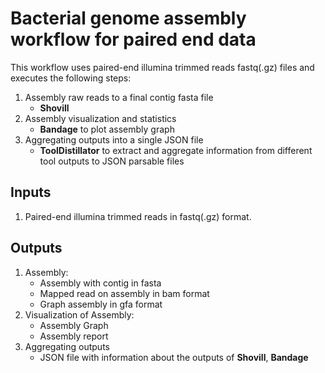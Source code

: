 # Bacterial genome assembly workflow for paired end data

This workflow uses paired-end illumina trimmed reads fastq(.gz) files and executes the following steps:

1. Assembly raw reads to a final contig fasta file
   - **Shovill**
2. Assembly visualization and statistics
   - **Bandage** to plot assembly graph
3. Aggregating outputs into a single JSON file
   - **ToolDistillator** to extract and aggregate information from different tool outputs to JSON parsable files

## Inputs

1. Paired-end illumina trimmed reads in fastq(.gz) format.

## Outputs

1. Assembly:
   - Assembly with contig in fasta
   - Mapped read on assembly in bam format
   - Graph assembly in gfa format
2. Visualization of Assembly:
   - Assembly Graph
   - Assembly report
3. Aggregating outputs
   - JSON file with information about the outputs of **Shovill**, **Bandage**
